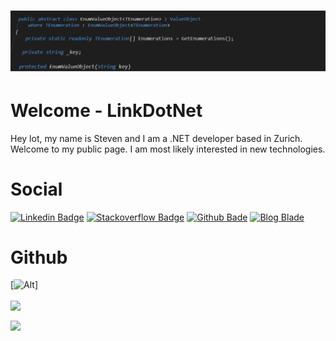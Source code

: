 # [![Header](assets/banner.png)](https://github.com/user/linkdotnet)
<h1>Welcome - LinkDotNet</h1>

Hey lot, my name is Steven and I am a .NET developer based in Zurich.
Welcome to my public page. I am most likely interested in new technologies.

# Social
[![Linkedin Badge](https://img.shields.io/badge/Steven%20Giesel-0077B5?style=flat&logo=linkedin&logoColor=white)](https://www.linkedin.com/in/steven-giesel/)
[![Stackoverflow Badge](https://img.shields.io/badge/linkdotnet-FE7A16?style=flat&logo=stack-overflow&logoColor=white)](https://stackoverflow.com/users/1892523/link)
[![Github Bade](https://img.shields.io/badge/linkdotnet-100000?style=flate&logo=github&logoColor=white)](https://github.com/linkdotnet/)
[![Blog Blade](https://img.shields.io/badge/linkdotnet-FFA500?style=flat&logo=rss&logoColor=white)](https://bloglinkdotnet.azurewebsites.net/)

# Github
[![Alt](https://metrics.lecoq.io/linkdotnet?pagespeed=1&languages=1&followup=1&isocalendar=1)]

<a href="https://github.com/linkdotnet/EnumValueObject"><img align="center" src="https://github-readme-stats.vercel.app/api/pin/?username=linkdotnet&repo=EnumValueObject&theme=dark"></a>

<a href="https://github.com/linkdotnet/Blog"><img align="center" src="https://github-readme-stats.vercel.app/api/pin/?username=linkdotnet&repo=Blog&theme=dark"></a>